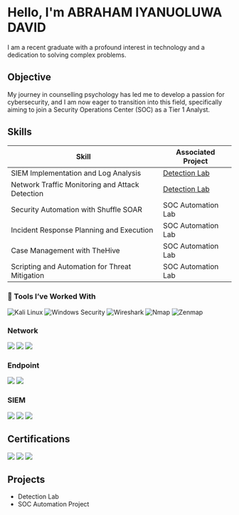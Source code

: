 # **Hello, I'm ABRAHAM IYANUOLUWA DAVID**


I am a recent graduate with a profound interest in technology and a dedication to solving complex problems.

## Objective

My journey in counselling psychology has led me to develop a passion for cybersecurity, and I am now eager to transition into this field, specifically aiming to join a Security Operations Center (SOC) as a Tier 1 Analyst.

## Skills

| Skill                                         | Associated Project         |
|-----------------------------------------------|----------------------------|
| SIEM Implementation and Log Analysis          | <a href="https://google.com">Detection Lab</a>|
| Network Traffic Monitoring and Attack Detection | <a href="https://google.com">Detection Lab</a>|
| Security Automation with Shuffle SOAR         | SOC Automation Lab|
| Incident Response Planning and Execution      | SOC Automation Lab|
| Case Management with TheHive                  | SOC Automation Lab|
| Scripting and Automation for Threat Mitigation | SOC Automation Lab|


### 🔧 Tools I’ve Worked With

![Kali Linux](https://img.shields.io/badge/Kali%20Linux-557C94?logo=kalilinux&logoColor=white)
![Windows Security](https://img.shields.io/badge/Windows%20Security-0078D6?logo=windows&logoColor=white)
![Wireshark](https://img.shields.io/badge/Wireshark-1679A7?logo=wireshark&logoColor=white)
![Nmap](https://img.shields.io/badge/Nmap-00599C?logo=nmap&logoColor=white)
![Zenmap](https://img.shields.io/badge/Zenmap-00599C?logo=gnuprivacyguard&logoColor=white)


### Network
<div>
    <img src="https://img.shields.io/badge/-Wireshark-1679A7?&style=for-the-badge&logo=Wireshark&logoColor=white" />
    <img src="https://img.shields.io/badge/-Suricata-EF3B2D?&style=for-the-badge&logo=Suricata&logoColor=white" />
    <img src="https://img.shields.io/badge/-Zeek-777BB4?&style=for-the-badge&logo=Zeek&logoColor=white" />
</div>

### Endpoint
<div>
    <img src="https://img.shields.io/badge/-Microsoft_Defender_for_Endpoint-00A4EF?&style=for-the-badge&logo=Microsoft&logoColor=white" />
    <img src="https://img.shields.io/badge/-Velociraptor-4B275F?&style=for-the-badge&logo=Velociraptor&logoColor=white" />
</div>

### SIEM
<div>
    <img src="https://img.shields.io/badge/-Microsoft_Sentinel-0078D4?&style=for-the-badge&logo=Microsoft&logoColor=white" />
    <img src="https://img.shields.io/badge/-Splunk-000000?&style=for-the-badge&logo=Splunk&logoColor=white" />
    <img src="https://img.shields.io/badge/-Elastic-005571?&style=for-the-badge&logo=Elastic&logoColor=white" />
</div>

## Certifications

<div> 
<img src="https://img.shields.io/badge/-TechCrush.Pro-FF0000?&style=for-the-badge&logo=CompTIA&logoColor=white" />
<img src="https://img.shields.io/badge/-SDC--CANADA-FF0000?&style=for-the-badge&logo=globe&logoColor=white" />
<img src="https://img.shields.io/badge/-ACTD--USA-FF0000?&style=for-the-badge&logo=globe&logoColor=white" />
</div>

## Projects
- Detection Lab
- SOC Automation Project
